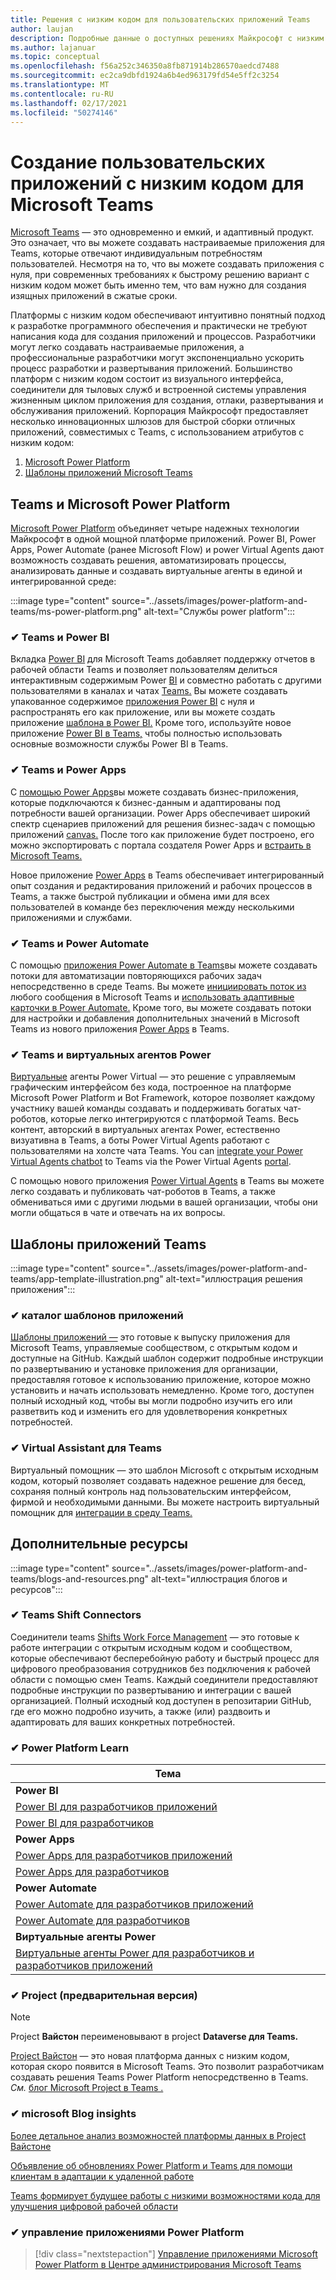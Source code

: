```yaml
---
title: Решения с низким кодом для пользовательских приложений Teams
author: laujan
description: Подробные данные о доступных решениях Майкрософт с низким и отсутствием кода для Teams
ms.author: lajanuar
ms.topic: conceptual
ms.openlocfilehash: f56a252c346350a8fb871914b286570aedcd7488
ms.sourcegitcommit: ec2ca9dbfd1924a6b4ed963179fd54e5ff2c3254
ms.translationtype: MT
ms.contentlocale: ru-RU
ms.lasthandoff: 02/17/2021
ms.locfileid: "50274146"
---
```

# <a name="create-low-code-custom-apps-for-microsoft-teams"></a>Создание пользовательских приложений с низким кодом для Microsoft Teams

[Microsoft Teams](/microsoftteams/platform) — это одновременно и емкий, и адаптивный продукт. Это означает, что вы можете создавать настраиваемые приложения для Teams, которые отвечают индивидуальным потребностям пользователей. Несмотря на то, что вы можете создавать приложения с нуля, при современных требованиях к быстрому решению вариант с низким кодом может быть именно тем, что вам нужно для создания изящных приложений в сжатые сроки.

Платформы с низким кодом обеспечивают интуитивно понятный подход к разработке программного обеспечения и практически не требуют написания кода для создания приложений и процессов. Разработчики могут легко создавать настраиваемые приложения, а профессиональные разработчики могут экспоненциально ускорить процесс разработки и развертывания приложений. Большинство платформ с низким кодом состоит из визуального интерфейса, соединители для тыловых служб и встроенной системы управления жизненным циклом приложения для создания, отлаки, развертывания и обслуживания приложений. Корпорация Майкрософт предоставляет несколько инновационных шлюзов для быстрой сборки отличных приложений, совместимых с Teams, с использованием атрибутов с низким кодом:

1. [Microsoft Power Platform](#teams-and-microsoft-power-platform)
1. [Шаблоны приложений Microsoft Teams](#teams-app-templates)

## <a name="teams-and-microsoft-power-platform"></a>Teams и Microsoft Power Platform

[Microsoft Power Platform](/power-platform) объединяет четыре надежных технологии Майкрософт в одной мощной платформе приложений. Power BI, Power Apps, Power Automate (ранее Microsoft Flow) и power Virtual Agents дают возможность создавать решения, автоматизировать процессы, анализировать данные и создавать виртуальные агенты в единой и интегрированной среде:

:::image type="content" source="../assets/images/power-platform-and-teams/ms-power-platform.png" alt-text="Службы power platform":::

### <a name="-teams-and-power-bi"></a>✔ Teams и Power BI

Вкладка [Power BI](https://powerbi.microsoft.com/blog/announcing-new-power-bi-tab-for-microsoft-teams/) для Microsoft Teams добавляет поддержку отчетов в рабочей области Teams и позволяет пользователям делиться интерактивным содержимым Power [BI](/power-bi/collaborate-share/service-embed-report-microsoft-teams) и совместно работать с другими пользователями в каналах и чатах [Teams.](/power-bi/collaborate-share/service-collaborate-microsoft-teams) Вы можете создавать упакованное содержимое [приложения Power BI](/power-bi/collaborate-share/service-create-distribute-apps) с нуля и распространять его как приложение, или вы можете создать приложение [шаблона в Power BI.](/connect-data/service-template-apps-create) Кроме того, используйте новое приложение [Power BI в Teams,](https://go.microsoft.com/fwlink/?linkid=2143643) чтобы полностью использовать основные возможности службы Power BI в Teams.

### <a name="-teams-and-power-apps"></a>✔ Teams и Power Apps

С [помощью Power Apps](/powerapps/powerapps-overview)вы можете создавать бизнес-приложения, которые подключаются к бизнес-данным и адаптированы под потребности вашей организации.  Power Apps обеспечивает широкий спектр сценариев приложений для решения бизнес-задач с помощью приложений [canvas.](/powerapps/maker/#canvas-apps) После того как приложение будет построено, его можно экспортировать с портала создателя Power Apps и [встраить в Microsoft Teams.](/power-platform/admin/embed-app-teams)

Новое приложение [Power Apps](https://go.microsoft.com/fwlink/?linkid=2143374) в Teams обеспечивает интегрированный опыт создания и редактирования приложений и рабочих процессов в Teams, а также быстрой публикации и обмена ими для всех пользователей в команде без переключения между несколькими приложениями и службами.

### <a name="-teams-and-power-automate"></a>✔ Teams и Power Automate

С помощью [приложения Power Automate в Teams](/power-automate/flows-teams)вы можете создавать потоки для автоматизации повторяющихся рабочих задач непосредственно в среде Teams. [](https://flow.microsoft.com/connectors/shared_teams/microsoft-teams/) Вы можете [инициировать поток из](/power-automate/trigger-flow-teams-message) любого сообщения в Microsoft Teams и [использовать адаптивные карточки в Power Automate.](/power-automate/create-adaptive-cards) Кроме того, вы можете создавать потоки для настройки и добавления дополнительных значений в Microsoft Teams из нового приложения [Power Apps](https://go.microsoft.com/fwlink/?linkid=2143539) в Teams.

### <a name="-teams-and-power-virtual-agents"></a>✔ Teams и виртуальных агентов Power

[Виртуальные](/power-virtual-agents/fundamentals-what-is-power-virtual-agents) агенты Power Virtual — это решение с управляемым графическим интерфейсом без кода, построенное на платформе Microsoft Power Platform и Bot Framework, которое позволяет каждому участнику вашей команды создавать и поддерживать богатых чат-роботов, которые легко интегрируются с платформой Teams. Весь контент, авторский в виртуальных агентах Power, естественно визуативна в Teams, а боты Power Virtual Agents работают с пользователями на холсте чата Teams. You can [integrate your Power Virtual Agents chatbot](/power-virtual-agents/publication-add-bot-to-microsoft-teams) to Teams via the Power Virtual Agents [portal](https://powervirtualagents.microsoft.com).

С помощью нового приложения [Power Virtual Agents](https://aka.ms/pva-teams-docs) в Teams вы можете легко создавать и публиковать чат-роботов в Teams, а также обмениваться ими с другими людьми в вашей организации, чтобы они могли общаться в чате и отвечать на их вопросы.

## <a name="teams-app-templates"></a>Шаблоны приложений Teams

:::image type="content" source="../assets/images/power-platform-and-teams/app-template-illustration.png" alt-text="иллюстрация решения приложения":::

### <a name="-app-template-catalog"></a>✔ каталог шаблонов приложений

[Шаблоны приложений —](../samples/app-templates.md) это готовые к выпуску приложения для Microsoft Teams, управляемые сообществом, с открытым кодом и доступные на GitHub. Каждый шаблон содержит подробные инструкции по развертыванию и установке приложения для организации, предоставляя готовое к использованию приложение, которое можно установить и начать использовать немедленно. Кроме того, доступен полный исходный код, чтобы вы могли подробно изучить его или разветвить код и изменить его для удовлетворения конкретных потребностей.

### <a name="-virtual-assistant-for-teams"></a>✔ Virtual Assistant для Teams

Виртуальный помощник — это шаблон Microsoft с открытым исходным кодом, который позволяет создавать надежное решение для бесед, сохраняя полный контроль над пользовательским интерфейсом, фирмой и необходимыми данными. Вы можете настроить виртуальный помощник для [интеграции в среду Teams.](https://microsoft.github.io/botframework-solutions/clients-and-channels/tutorials/enable-teams/1-intro) 

## <a name="additional-resources"></a>Дополнительные ресурсы

:::image type="content" source="../assets/images/power-platform-and-teams/blogs-and-resources.png" alt-text="иллюстрация блогов и ресурсов":::

### <a name="-teams-shift-connectors"></a>✔ Teams Shift Connectors

Соединители teams [Shifts Work Force Management](../samples/shifts-wfm-connectors.md) — это готовые к работе интеграции с открытым исходным кодом и сообществом, которые обеспечивают бесперебойную работу и быстрый процесс для цифрового преобразования сотрудников без подключения к рабочей области с помощью смен Teams. Каждый соединители предоставляют подробные инструкции по развертыванию и интеграции с вашей организацией. Полный исходный код доступен в репозитарии GitHub, где его можно подробно изучить, а также (или) раздвоить и адаптировать для ваших конкретных потребностей.

### <a name="-power-platform-learn-modules"></a>✔ Power Platform Learn

|Тема|
|-----|
|**Power BI**|
|[Power BI для разработчиков приложений](/learn/browse/?expanded=power-platform&products=power-bi&roles=maker)|
|[Power BI для разработчиков](/learn/browse/?expanded=power-platform&products=power-bi&roles=developer)|
|**Power Apps**|
|[Power Apps для разработчиков приложений](/learn/browse/?products=power-apps&roles=maker)|
|[Power Apps для разработчиков](/learn/browse/?products=power-apps)|
|**Power Automate**|
|[Power Automate для разработчиков приложений](/learn/browse/?expanded=power-platform&products=power-automate&roles=maker)|
|[Power Automate для разработчиков](/learn/browse/?expanded=power-platform&products=power-automate&roles=developer)|
|**Виртуальные агенты Power**|
|[Виртуальные агенты Power для разработчиков и разработчиков приложений](/learn/browse/?products=power-virtual-agents&expanded=power-platform&roles=maker)

### <a name="-project-oakdale-preview"></a>✔ Project (предварительная версия)

> [!NOTE]
> Project **Вайстон** переименовывают в project **Dataverse для Teams.**

[Project Вайстон](https://techcommunity.microsoft.com/t5/microsoft-teams-blog/teams-is-shaping-the-future-of-work-with-low-code-features-to/ba-p/1507180
) — это новая платформа данных с низким кодом, которая скоро появится в Microsoft Teams. Это позволит разработчикам создавать решения Teams Power Platform непосредственно в Teams. *См.* [блог Microsoft Project в Teams .](https://powerapps.microsoft.com/blog/introducing-project-oakdale-a-new-low-code-data-platform-for-microsoft-teams)

### <a name="-microsoft-blog-insights"></a>✔ microsoft Blog insights

[Более детальное анализ возможностей платформы данных в Project Вайстоне](https://powerapps.microsoft.com/blog/a-closer-look-at-data-platform-capabilities-in-project-oakdale/)

[Объявление об обновлениях Power Platform и Teams для помощи клиентам в адаптации к удаленной работе](https://cloudblogs.microsoft.com/powerplatform/2020/05/19/announcing-power-platform-and-teams-updates-to-help-customers-adapt-to-remote-work/)

[Teams формирует будущее работы с низкими возможностями кода для улучшения цифровой рабочей области](https://techcommunity.microsoft.com/t5/microsoft-teams-blog/teams-is-shaping-the-future-of-work-with-low-code-features-to/ba-p/1507180)

### <a name="-managing-power-platform-apps"></a>✔ управление приложениями Power Platform

> [!div class="nextstepaction"]
> [Управление приложениями Microsoft Power Platform в Центре администрирования Microsoft Teams](/microsoftteams/manage-power-platform-apps)
